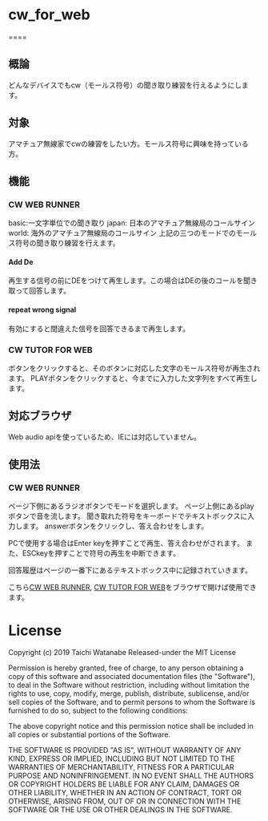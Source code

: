# cw_for_web
====
## 概論
どんなデバイスでもcw（モールス符号）の聞き取り練習を行えるようにします。

## 対象
アマチュア無線家でcwの練習をしたい方。モールス符号に興味を持っている方。

## 機能
### CW WEB RUNNER
basic:一文字単位での聞き取り
japan: 日本のアマチュア無線局のコールサイン
world: 海外のアマチュア無線局のコールサイン
上記の三つのモードでのモールス符号の聞き取り練習を行えます。

#### Add De
再生する信号の前にDEをつけて再生します。この場合はDEの後のコールを聞き取って回答します。

#### repeat wrong signal
有効にすると間違えた信号を回答できるまで再生します。

### CW TUTOR FOR WEB
ボタンをクリックすると、そのボタンに対応した文字のモールス符号が再生されます。
PLAYボタンをクリックすると、今までに入力した文字列をすべて再生します。

## 対応ブラウザ
Web audio apiを使っているため、IEには対応していません。

## 使用法
### CW WEB RUNNER
ページ下側にあるラジオボタンでモードを選択します。
ページ上側にあるplayボタンで音を流します。
聞き取れた符号をキーボードでテキストボックスに入力します。
answerボタンをクリックし、答え合わせをします。

PCで使用する場合はEnter keyを押すことで再生、答え合わせがされます。
また、ESCkeyを押すことで符号の再生を中断できます。

回答履歴はページの一番下にあるテキストボックス中に記録されていきます。

こちら[CW WEB RUNNER](https://homedm.eim.world/cw_for_web/ "CW_FOR_WEB"), [CW TUTOR FOR WEB](https://homedm.eim.world/cw_for_web/cwTutor.html)をブラウザで開けば使用できます。


# License
Copyright (c) 2019 Taichi Watanabe
Released-under the MIT License

Permission is hereby granted, free of charge, to any person obtaining a copy of this software and associated documentation files (the "Software"), to deal in the Software without restriction, including without limitation the rights to use, copy, modify, merge, publish, distribute, sublicense, and/or sell copies of the Software, and to permit persons to whom the Software is furnished to do so, subject to the following conditions:

The above copyright notice and this permission notice shall be included in all copies or substantial portions of the Software.

THE SOFTWARE IS PROVIDED "AS IS", WITHOUT WARRANTY OF ANY KIND, EXPRESS OR IMPLIED, INCLUDING BUT NOT LIMITED TO THE WARRANTIES OF MERCHANTABILITY, FITNESS FOR A PARTICULAR PURPOSE AND NONINFRINGEMENT. IN NO EVENT SHALL THE AUTHORS OR COPYRIGHT HOLDERS BE LIABLE FOR ANY CLAIM, DAMAGES OR OTHER LIABILITY, WHETHER IN AN ACTION OF CONTRACT, TORT OR OTHERWISE, ARISING FROM, OUT OF OR IN CONNECTION WITH THE SOFTWARE OR THE USE OR OTHER DEALINGS IN THE SOFTWARE.
